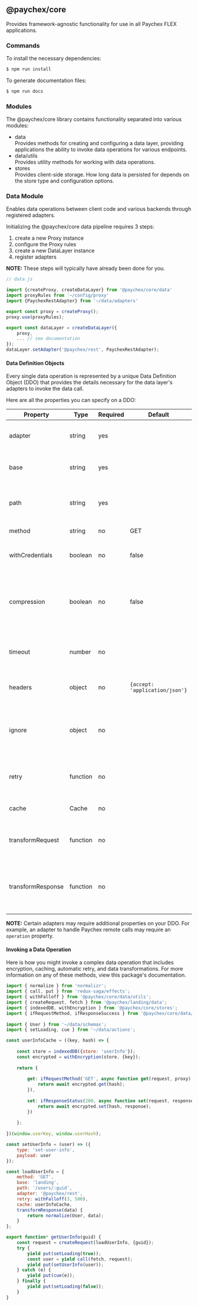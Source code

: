 ## @paychex/core

Provides framework-agnostic functionality for use in all Paychex FLEX applications.

### Commands

To install the necessary dependencies:
```bash
$ npm run install
```

To generate documentation files:
```bash
$ npm run docs
```

### Modules

The @paychex/core library contains functionality separated into various modules:

 - data  
 Provides methods for creating and configuring a data layer, providing applications the ability to
 invoke data operations for various endpoints.
 - data/utils  
 Provides utility methods for working with data operations.
 - stores  
 Provides client-side storage. How long data is persisted for depends on the store type and configuration options.

### Data Module

Enables data operations between client code and various backends through registered adapters.

Initializing the @paychex/core data pipeline requires 3 steps:

1. create a new Proxy instance
2. configure the Proxy rules
3. create a new DataLayer instance
4. register adapters

__NOTE:__ These steps will typically have already been done for you.

```javascript
// data.js

import {createProxy, createDataLayer} from '@paychex/core/data'
import proxyRules from '~/config/proxy'
import {PaychexRestAdapter} from '~/data/adapters'

export const proxy = createProxy();
proxy.use(proxyRules);

export const dataLayer = createDataLayer({
    proxy,
    ... // see documentation
});
dataLayer.setAdapter('@paychex/rest', PaychexRestAdapter);
```

#### Data Definition Objects

Every single data operation is represented by a unique Data Definition Object (DDO) that provides the details necessary for the data layer's adapters to invoke the data call.

Here are all the properties you can specify on a DDO:

Property | Type | Required | Default | Description
--- | --- | --- | --- | ---
adapter | string | yes | | The adapter to use to complete the request.
base | string | yes | | Used by the Proxy to determine a base path.
path | string | yes | | Combined with the base path to construct a full URL.
method | string | no | GET | The HTTP verb to use.
withCredentials | boolean | no | false | Whether to send Cookies with the request.
compression | boolean | no | false | Whether to gzip the request payload. The server will need to decompress the payload.
timeout | number | no | | The number of milliseconds to wait before aborting the data call.
headers | object | no | `{accept: 'application/json'}` | The HTTP headers to use on the request.
ignore | object | no | | Can be used to skip certain adapter behaviors. See your adapter's documentation for details.
retry | function | no | | Determines whether a failed request should be retried.
cache | Cache | no | | Controls caching logic for requests.
transformRequest | function | no | | Transforms the payload and/or headers sent with a request.
transformResponse | function | no | | Transforms the response payload before sending it back to callers.

__NOTE:__ Certain adapters may require additional properties on your DDO. For example, an adapter to handle Paychex remote calls may require an `operation` property.

#### Invoking a Data Operation

Here is how you might invoke a complex data operation that includes encryption, caching, automatic retry, and data transformations. For more information on any of these methods, view this package's documentation.

```javascript
import { normalize } from 'normalizr';
import { call, put } from 'redux-saga/effects';
import { withFalloff } from '@paychex/core/data/utils';
import { createRequest, fetch } from '@paychex/landing/data';
import { indexedDB, withEncryption } from '@paychex/core/stores';
import { ifRequestMethod, ifResponseSuccess } from '@paychex/core/data/utils';
 
import { User } from '~/data/schemas';
import { setLoading, cue } from '~/data/actions';

const userInfoCache = ((key, hash) => {
 
    const store = indexedDB({store: 'userInfo'});
    const encrypted = withEncryption(store, {key});
     
    return {
 
        get: ifRequestMethod('GET', async function get(request, proxy) {
            return await encrypted.get(hash);
        }),
 
        set: ifResponseStatus(200, async function set(request, response, proxy) {
            return await encrypted.set(hash, response);
        })
 
    };
 
})(window.userKey, window.userHash);

const setUserInfo = (user) => ({
    type: 'set-user-info',
    payload: user
});

const loadUserInfo = {
    method: 'GET',
    base: 'landing',
    path: '/users/:guid',
    adapter: '@paychex/rest',
    retry: withFalloff(3, 500),
    cache: userInfoCache,
    transformResponse(data) {
        return normalize(User, data);
    }
};

export function* getUserInfo(guid) {
    const request = createRequest(loadUserInfo, {guid});
    try {
        yield put(setLoading(true));
        const user = yield call(fetch, request);
        yield put(setUserInfo(user));
    } catch (e) {
        yield put(cue(e));
    } finally {
        yield put(setLoading(false));
    }
}
```